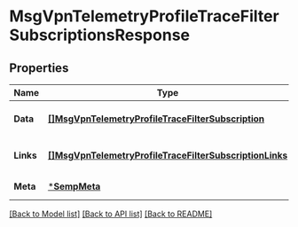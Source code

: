 # MsgVpnTelemetryProfileTraceFilterSubscriptionsResponse

## Properties
Name | Type | Description | Notes
------------ | ------------- | ------------- | -------------
**Data** | [**[]MsgVpnTelemetryProfileTraceFilterSubscription**](MsgVpnTelemetryProfileTraceFilterSubscription.md) |  | [optional] [default to null]
**Links** | [**[]MsgVpnTelemetryProfileTraceFilterSubscriptionLinks**](MsgVpnTelemetryProfileTraceFilterSubscriptionLinks.md) |  | [optional] [default to null]
**Meta** | [***SempMeta**](SempMeta.md) |  | [default to null]

[[Back to Model list]](../README.md#documentation-for-models) [[Back to API list]](../README.md#documentation-for-api-endpoints) [[Back to README]](../README.md)

